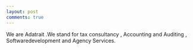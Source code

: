 ```yaml
---
layout: post
comments: true
---
```


We are Adatrait .We stand for  tax consultancy , Accounting and Auditing , Softwaredevelopment and Agency Services.


